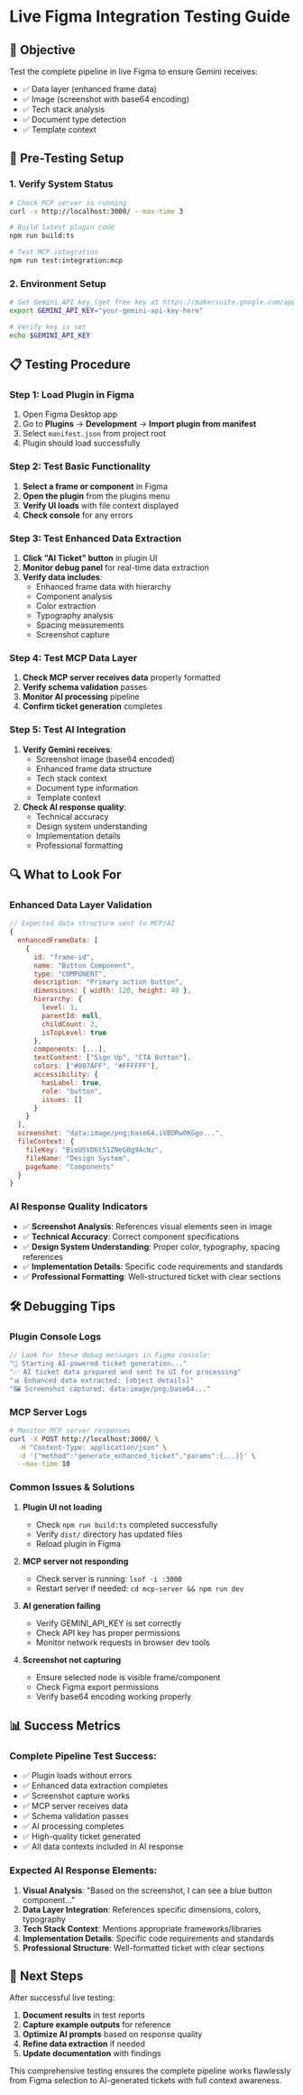 # Live Figma Integration Testing Guide

## 🎯 Objective
Test the complete pipeline in live Figma to ensure Gemini receives:
- ✅ Data layer (enhanced frame data)
- ✅ Image (screenshot with base64 encoding) 
- ✅ Tech stack analysis
- ✅ Document type detection
- ✅ Template context

## 🚀 Pre-Testing Setup

### 1. Verify System Status
```bash
# Check MCP server is running
curl -s http://localhost:3000/ --max-time 3

# Build latest plugin code  
npm run build:ts

# Test MCP integration
npm run test:integration:mcp
```

### 2. Environment Setup
```bash
# Set Gemini API key (get free key at https://makersuite.google.com/app/apikey)
export GEMINI_API_KEY="your-gemini-api-key-here"

# Verify key is set
echo $GEMINI_API_KEY
```

## 📋 Testing Procedure

### Step 1: Load Plugin in Figma
1. Open Figma Desktop app
2. Go to **Plugins** → **Development** → **Import plugin from manifest**
3. Select `manifest.json` from project root
4. Plugin should load successfully

### Step 2: Test Basic Functionality
1. **Select a frame or component** in Figma
2. **Open the plugin** from the plugins menu
3. **Verify UI loads** with file context displayed
4. **Check console** for any errors

### Step 3: Test Enhanced Data Extraction
1. **Click "AI Ticket" button** in plugin UI
2. **Monitor debug panel** for real-time data extraction
3. **Verify data includes**:
   - Enhanced frame data with hierarchy
   - Component analysis
   - Color extraction
   - Typography analysis  
   - Spacing measurements
   - Screenshot capture

### Step 4: Test MCP Data Layer
1. **Check MCP server receives data** properly formatted
2. **Verify schema validation** passes
3. **Monitor AI processing** pipeline
4. **Confirm ticket generation** completes

### Step 5: Test AI Integration
1. **Verify Gemini receives**:
   - Screenshot image (base64 encoded)
   - Enhanced frame data structure
   - Tech stack context
   - Document type information
   - Template context
2. **Check AI response quality**:
   - Technical accuracy
   - Design system understanding
   - Implementation details
   - Professional formatting

## 🔍 What to Look For

### Enhanced Data Layer Validation
```javascript
// Expected data structure sent to MCP/AI
{
  enhancedFrameData: [
    {
      id: "frame-id",
      name: "Button Component",
      type: "COMPONENT",
      description: "Primary action button",
      dimensions: { width: 120, height: 40 },
      hierarchy: {
        level: 1,
        parentId: null,
        childCount: 2,
        isTopLevel: true
      },
      components: [...],
      textContent: ["Sign Up", "CTA Button"],
      colors: ["#007AFF", "#FFFFFF"],
      accessibility: {
        hasLabel: true,
        role: "button",
        issues: []
      }
    }
  ],
  screenshot: "data:image/png;base64,iVBORw0KGgo...",
  fileContext: {
    fileKey: "BioUSVD6t51ZNeG0g9AcNz",
    fileName: "Design System",
    pageName: "Components"
  }
}
```

### AI Response Quality Indicators
- ✅ **Screenshot Analysis**: References visual elements seen in image
- ✅ **Technical Accuracy**: Correct component specifications
- ✅ **Design System Understanding**: Proper color, typography, spacing references
- ✅ **Implementation Details**: Specific code requirements and standards
- ✅ **Professional Formatting**: Well-structured ticket with clear sections

## 🛠️ Debugging Tips

### Plugin Console Logs
```javascript
// Look for these debug messages in Figma console:
"🤖 Starting AI-powered ticket generation..."
"✅ AI ticket data prepared and sent to UI for processing"
"📊 Enhanced data extracted: [object details]"
"🖼️ Screenshot captured: data:image/png;base64..."
```

### MCP Server Logs  
```bash
# Monitor MCP server responses
curl -X POST http://localhost:3000/ \
  -H "Content-Type: application/json" \
  -d '{"method":"generate_enhanced_ticket","params":{...}}' \
  --max-time 10
```

### Common Issues & Solutions

1. **Plugin UI not loading**
   - Check `npm run build:ts` completed successfully
   - Verify `dist/` directory has updated files
   - Reload plugin in Figma

2. **MCP server not responding**
   - Check server is running: `lsof -i :3000`
   - Restart server if needed: `cd mcp-server && npm run dev`

3. **AI generation failing**
   - Verify GEMINI_API_KEY is set correctly
   - Check API key has proper permissions
   - Monitor network requests in browser dev tools

4. **Screenshot not capturing**
   - Ensure selected node is visible frame/component
   - Check Figma export permissions
   - Verify base64 encoding working properly

## 📊 Success Metrics

### Complete Pipeline Test Success:
- ✅ Plugin loads without errors
- ✅ Enhanced data extraction completes
- ✅ Screenshot capture works
- ✅ MCP server receives data
- ✅ Schema validation passes
- ✅ AI processing completes
- ✅ High-quality ticket generated
- ✅ All data contexts included in AI response

### Expected AI Response Elements:
1. **Visual Analysis**: "Based on the screenshot, I can see a blue button component..."
2. **Data Layer Integration**: References specific dimensions, colors, typography
3. **Tech Stack Context**: Mentions appropriate frameworks/libraries
4. **Implementation Details**: Specific code requirements and standards
5. **Professional Structure**: Well-formatted ticket with clear sections

## 🎯 Next Steps

After successful live testing:
1. **Document results** in test reports
2. **Capture example outputs** for reference
3. **Optimize AI prompts** based on response quality
4. **Refine data extraction** if needed
5. **Update documentation** with findings

This comprehensive testing ensures the complete pipeline works flawlessly from Figma selection to AI-generated tickets with full context awareness.